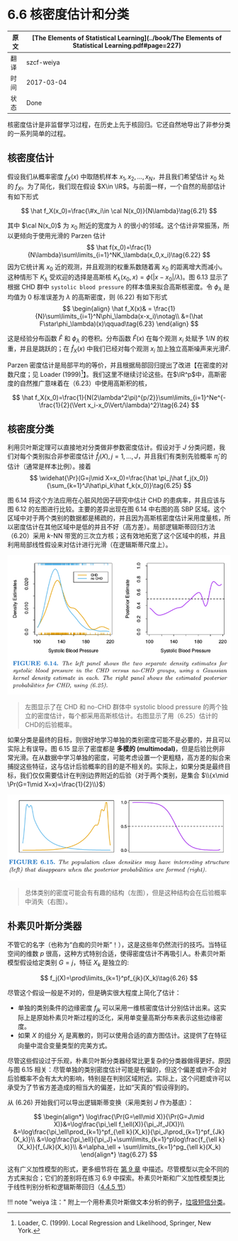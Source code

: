 # 6.6 核密度估计和分类

| 原文   | [The Elements of Statistical Learning](../book/The Elements of Statistical Learning.pdf#page=227) |
| ---- | ---------------------------------------- |
| 翻译   | szcf-weiya                               |
| 时间   | 2017-03-04                    |
| 状态 | Done|


核密度估计是非监督学习过程，在历史上先于核回归。它还自然地导出了非参分类的一系列简单的过程。

## 核密度估计

假设我们从概率密度 $f_X(x)$ 中取随机样本 $x_1,x_2,\ldots,x_N$，并且我们希望估计 $x_0$ 处的 $f_X$。为了简化，我们现在假设 $X\in \IR$。与前面一样，一个自然的局部估计有如下形式

$$
\hat f_X(x_0)=\frac{\#x_i\in \cal N(x_0)}{N\lambda}\tag{6.21}
$$

其中 $\cal N(x_0)$ 为 $x_0$ 附近的宽度为 $\lambda$ 的很小的邻域。这个估计非常振荡，所以更倾向于使用光滑的 Parzen 估计
$$
\hat f(x_0)=\frac{1}{N\lambda}\sum\limits_{i=1}^NK_\lambda(x_0,x_i)\tag{6.22}
$$
因为它统计离 $x_0$ 近的观测，并且观测的权重系数随着离 $x_0$ 的距离增大而减小。这种情形下 $K_\lambda$ 受欢迎的选择是高斯核 $K_\lambda(x_0,x)=\phi(\vert x-x_0\vert/\lambda)$。图 6.13 显示了根据 CHD 群中 `systolic blood pressure` 的样本值来拟合高斯核密度。令 $\phi_\lambda$ 是均值为 0 标准误差为 $\lambda$ 的高斯密度，则 (6.22) 有如下形式
$$
\begin{align}
\hat f_X(x)& = \frac{1}{N}\sum\limits_{i=1}^N\phi_\lambda(x-x_i)\notag\\
&=(\hat F\star\phi_\lambda)(x)\qquad\tag{6.23}
\end{align}
$$

这是经验分布函数 $\hat F$ 和 $\phi_\lambda$ 的卷积。分布函数 $\hat F(x)$ 在每个观测 $x_i$ 处赋予 $1/N$ 的权重，并且是跳跃的；在 $\hat f_X(x)$ 中我们已经对每个观测 $x_i$ 加上独立高斯噪声来光滑$\hat F$.

Parzen 密度估计是局部平均的等价，并且根据局部回归提出了改进【在密度的对数尺度；见 Loader (1999)[^1]】。我们这里不继续讨论这些。在$\IR^p$中，高斯密度的自然推广意味着在（6.23）中使用高斯积的核，

$$
\hat f_X(x_0)=\frac{1}{N(2\lambda^2\pi)^{p/2}}\sum\limits_{i=1}^Ne^{-\frac{1}{2}(\Vert x_i-x_0\Vert/\lambda)^2}\tag{6.24}
$$

[^1]: Loader, C. (1999). Local Regression and Likelihood, Springer, New York.

## 核密度分类

利用贝叶斯定理可以直接地对分类做非参数密度估计。假设对于 $J$ 分类问题，我们对每个类别拟合非参密度估计 $\hat f_j(X),j=1,\ldots,J$，并且我们有类别先验概率 $\hat \pi_j$ 的估计（通常是样本比例）。接着
$$
\widehat{\Pr}(G=j\mid X=x_0)=\frac{\hat \pi_j\hat f_j(x_0)}{\sum_{k=1}^J\hat\pi_k\hat f_k(x_0)}\tag{6.25}
$$

图 6.14 将这个方法应用在心脏风险因子研究中估计 CHD 的患病率，并且应该与图 6.12 的左图进行比较。主要的差异出现在图 6.14 中右图的高 SBP 区域。这个区域中对于两个类别的数据都是稀疏的，并且因为高斯核密度估计采用度量核，所以密度估计在其他区域中是低的并且不好（高方差）。局部逻辑斯蒂回归方法（6.20）采用 $k$-NN 带宽的三次立方核；这有效地拓宽了这个区域中的核，并且利用局部线性假设来对估计进行光滑（在逻辑斯蒂尺度上）。

![](../img/06/fig6.14.png)

> 左图显示了在 CHD 和 no-CHD 群体中 systolic blood pressure 的两个独立的密度估计，每个都采用高斯核估计。右图显示了用（6.25）估计的CHD的后验概率。

如果分类是最终的目标，则很好地学习单独的类别密度可能不是必要的，并且可以实际上有误导。图 6.15 显示了密度都是 **多模的 (multimodal)**，但是后验比例非常光滑。在从数据中学习单独的密度，可能考虑设置一个更粗糙，高方差的拟合来捕捉这些特征，这与估计后验概率的目的是不相关的。实际上，如果分类是最终目标，我们仅仅需要估计在判别边界附近的后验（对于两个类别，是集合 $\\{x\mid \Pr(G=1\mid X=x)=\frac{1}{2}\\}$）

![](../img/06/fig6.15.png)

> 总体类别的密度可能会有有趣的结构（左图），但是这种结构会在后验概率中消失（右图）。

## 朴素贝叶斯分类器

不管它的名字（也称为“白痴的贝叶斯”！），这是这些年仍然流行的技巧。当特征空间的维数 $p$ 很高，这种方式特别合适，使得密度估计不再吸引人。朴素贝叶斯模型假设给定类别 $G=j$，特征 $X_k$ 是独立的:

$$
f_j(X)=\prod\limits_{k=1}^pf_{jk}(X_k)\tag{6.26}
$$

尽管这个假设一般是不对的，但是确实很大程度上简化了估计：

- 单独的类别条件的边缘密度 $f_{jk}$ 可以采用一维核密度估计分别估计出来。这实际上是原始朴素贝叶斯过程的泛化，采用单变量高斯分布来表示这些边缘密度。
- 如果 $X$ 的组分 $X_j$ 是离散的，则可以使用合适的直方图估计。这提供了在特征向量中混合变量类型的完美方式。

尽管这些假设过于乐观，朴素贝叶斯分类器经常比更复杂的分类器做得更好。原因与图 6.15 相关：尽管单独的类别密度估计可能是有偏的，但这个偏差或许不会对后验概率不会有太大的影响，特别是在判别区域附近。实际上，这个问题或许可以承受为了节省方差造成的相当大的偏差，比如“天真的”假设得到的。

从 (6.26) 开始我们可以导出逻辑斯蒂变换（采用类别 $J$ 作为基底）：

$$
\begin{align*}
\log\frac{\Pr(G=\ell\mid X)}{\Pr(G=J\mid X)}&=\log\frac{\pi_\ell f_\ell(X)}{\pi_Jf_J(X)}\\
&=\log\frac{\pi_\ell\prod_{k=1}^pf_{\ell k}(X_k)}{\pi_J\prod_{k=1}^pf_{Jk}(X_k)}\\
&=\log\frac{\pi_\ell}{\pi_J}+\sum\limits_{k=1}^p\log\frac{f_{\ell k}(X_k)}{f_{Jk}(X_k)}\\
&=\alpha_\ell + \sum\limits_{k=1}^pg_{\ell k}(X_k)
\end{align*}
\tag{6.27}
$$

这有广义加性模型的形式，更多细节将在 [第 9 章](../09-Additive-Models-Trees-and-Related-Methods/9.0-Introduction/index.html) 中描述。尽管模型以完全不同的方式来拟合；它们的差别将在练习 6.9 中探索。朴素贝叶斯和广义加性模型类比于线性判别分析和逻辑斯蒂回归（[4.4.5 节](../04-Linear-Methods-for-Classification/4.4-Logistic-Regression/index.html#lda)）

!!! note "weiya 注："
    附上一个用朴素贝叶斯做文本分析的例子，[垃圾短信分类](https://github.com/szcf-weiya/ESL-CN/tree/master/code/NaiveBayes)。
